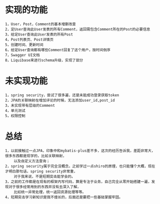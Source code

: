 # 实现的功能
    1，User，Post，Comment的基本增删改查
    2，定User查询此User发表的所有Comment，返回需包含Comment所在的Post的必要信息
    3，给定User查询此User发表的所有Post
    4，Post列表页、Post详情页
    5，创建时间、更新时间
    6，给定User查询都有哪些Comment回复了这个用户，按时间倒序
    7，Swagger UI文档
    8，Liquibase来进行schema升级，实现了部分

# 未实现功能
    1，spring security，尝试了很多遍，还是未能成功登录获取token
    2，JPA的关联映射在增加评论的时候，无法添加user_id,post_id
    3，未实现带有层级的Comment
    4，单元测试
    5，权限控制
    
# 总结
    1，以前接触过一点JPA，印象中和mybatis-plus差不多，这次的经历告诉我，差距非常大，很多东西都是现学的，比如关联映射，
        以及自定义方法查询；
    2，spring security属于完全没概念。之前学过一点shiro的原理，也只能懂个大概，现在才明白那句话，spring security非常重，
        对于我来说，不是短期突击能学会的。
    3，之前的工作都是在现有的框架内写代码，算是专注于业务，自己完全从零开始搭建一遍，发现对于很多经常用到的东西并没有去深入了解，
        比如统一异常处理，统一返回资源处理等等。
    4，短期突击学习新知识是我不擅长的，后面还是要把一些基础掌握牢固。